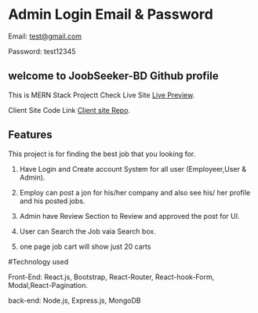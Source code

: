 # Admin Login Email & Password

Email: test@gmail.com

Password: test12345


## welcome to JoobSeeker-BD Github profile

This is MERN Stack Projectt Check Live Site [Live Preview](https://jobseeker-bd.web.app/).

Client Site Code Link [Client site Repo](https://github.com/gias-uddin-swe/joobSeeker-Client).

## Features

This project is for finding the best job that you looking for.

1. Have Login and Create account System for all user (Employeer,User & Admin).

2. Employ can post a jon for his/her company and also see his/ her profile and his posted jobs.

3. Admin have Review Section  to Review and approved the post for UI.

4. User can Search the Job vaia Search  box.

5. one page job cart will show just 20 carts

#Technology used

Front-End: React.js, Bootstrap, React-Router, React-hook-Form, Modal,React-Pagination.

back-end: Node.js, Express.js, MongoDB





